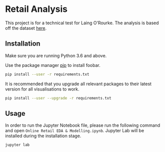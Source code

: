 # Retail Analysis

This project is for a technical test for Laing O'Rourke.
The analysis is based off the dataset [here](http://archive.ics.uci.edu/ml/datasets/Online+Retail#).

## Installation

Make sure you are running Python 3.6 and above.

Use the package manager [pip](https://pip.pypa.io/en/stable/) to install foobar.

```bash
pip install --user -r requirements.txt
```

It is recommended that you upgrade all relevant packages to their latest version for all visualisations to work.

```bash
pip install --user --upgrade -r requirements.txt
```

## Usage

In order to run the Jupyter Notebook file, please run the following command and open `Online Retail EDA & Modelling.ipynb`. Jupyter Lab will be installed during the installation stage.

```bash
jupyter lab
```